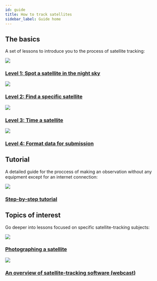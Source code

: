 ```yaml
---
id: guide
title: How to track satellites
sidebar_label: Guide home
---
```


## The basics
A set of lessons to introduce you to the process of satellite tracking:

<div class="panel-set panel-set--marquee">
    <a href="intro-level-1" class="panel">
        <div class="panel__cover">
            <img src="/img/learning_hub-illustrations-covers-200415-1434-01.jpg" />
        </div>
        <div class="panel__text">
            <h3>
                Level 1: Spot a satellite in the night sky
            </h3>
        </div>
    </a>
</div>

<div class="panel-set">
    <a href="intro-level-2" class="panel">
        <div class="panel__cover">
            <img src="/img/learning_hub-illustrations-covers-200415-1434-02.jpg" />
        </div>
        <div class="panel__text">
            <h3>
                Level 2: Find a specific satellite
            </h3>
        </div>
    </a>
    <a href="intro-level-3" class="panel">
        <div class="panel__cover">
            <img src="/img/learning_hub-illustrations-covers-200415-1434-03.jpg" />
        </div>
        <div class="panel__text">
            <h3>
                Level 3: Time a satellite
            </h3>
        </div>
    </a>
    <a href="intro-level-4" class="panel">
        <div class="panel__cover">
            <img src="/img/learning_hub-illustrations-covers-200415-1434-04.jpg" />
        </div>
        <div class="panel__text">
            <h3>
                Level 4: Format data for submission
            </h3>
        </div>
    </a>
</div>

## Tutorial
A detailed guide for the proccess of making an observation without any equipment except for an internet connection:
<div class="panel-set panel-set--marquee">
    <a href="browser-tools" class="panel">
        <div class="panel__cover">
            <img src="/img/learning_hub-illustrations-covers-200415-1434-05.jpg" />
        </div>
        <div class="panel__text">
            <h3>
                Step-by-step tutorial
            </h3>
        </div>
    </a>
</div>

## Topics of interest
Go deeper into lessons focused on specific satellite-tracking subjects:
<div class="panel-set">
    <a href="photographing-sats" class="panel">
        <div class="panel__cover">
            <img src="/img/learning_hub-illustrations-covers-200415-1434-06.jpg" />
        </div>
        <div class="panel__text">
            <h3>
                Photographing a satellite
            </h3>
        </div>
    </a>
    <a href="software" class="panel">
        <div class="panel__cover">
            <img src="/img/learning_hub-illustrations-covers-200415-1434-07.jpg" />
        </div>
        <div class="panel__text">
            <h3>
                An overview of satellite-tracking software (webcast)
            </h3>
        </div>
    </a>
</div>
